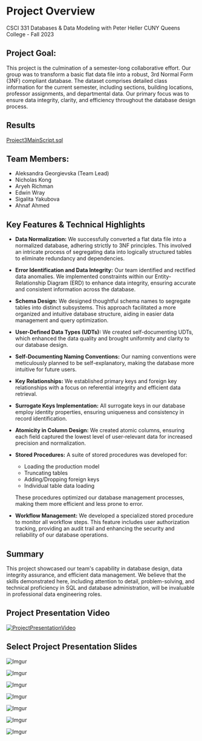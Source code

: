 # Project Overview

CSCI 331 Databases & Data Modeling with Peter Heller
CUNY Queens College - Fall 2023

## Project Goal:

This project is the culmination of a semester-long collaborative effort. Our group was to transform a basic flat data file into a robust, 3rd Normal Form (3NF) compliant database. The dataset comprises detailed class information for the current semester, including sections, building locations, professor assignments, and departmental data. Our primary focus was to ensure data integrity, clarity, and efficiency throughout the database design process.

## Results

[Project3MainScript.sql](https://github.com/aleksgeorgi/Databases-FinalProject/blob/main/Project3MainScript.sql)

## Team Members:

- Aleksandra Georgievska (Team Lead)
- Nicholas Kong
- Aryeh Richman
- Edwin Wray
- Sigalita Yakubova
- Ahnaf Ahmed

## Key Features & Technical Highlights

- **Data Normalization:** We successfully converted a flat data file into a normalized database, adhering strictly to 3NF principles. This involved an intricate process of segregating data into logically structured tables to eliminate redundancy and dependencies.

- **Error Identification and Data Integrity:** Our team identified and rectified data anomalies. We implemented constraints within our Entity-Relationship Diagram (ERD) to enhance data integrity, ensuring accurate and consistent information across the database.

- **Schema Design:** We designed thoughtful schema names to segregate tables into distinct subsystems. This approach facilitated a more organized and intuitive database structure, aiding in easier data management and query optimization.

- **User-Defined Data Types (UDTs):** We created self-documenting UDTs, which enhanced the data quality and brought uniformity and clarity to our database design.

- **Self-Documenting Naming Conventions:** Our naming conventions were meticulously planned to be self-explanatory, making the database more intuitive for future users.

- **Key Relationships:** We established primary keys and foreign key relationships with a focus on referential integrity and efficient data retrieval.

- **Surrogate Keys Implementation:** All surrogate keys in our database employ identity properties, ensuring uniqueness and consistency in record identification.

- **Atomicity in Column Design:** We created atomic columns, ensuring each field captured the lowest level of user-relevant data for increased precision and normalization.

- **Stored Procedures:** A suite of stored procedures was developed for:

  - Loading the production model
  - Truncating tables
  - Adding/Dropping foreign keys
  - Individual table data loading

  These procedures optimized our database management processes, making them more efficient and less prone to error.

- **Workflow Management:** We developed a specialized stored procedure to monitor all workflow steps. This feature includes user authorization tracking, providing an audit trail and enhancing the security and reliability of our database operations.

## Summary

This project showcased our team's capability in database design, data integrity assurance, and efficient data management. We believe that the skills demonstrated here, including attention to detail, problem-solving, and technical proficiency in SQL and database administration, will be invaluable in professional data engineering roles.

## Project Presentation Video

[![ProjectPresentationVideo](https://i.imgur.com/wwqR3jG.png)](https://youtu.be/x727eloWgkE)

## Select Project Presentation Slides

![Imgur](https://i.imgur.com/fb6ORwt.png)

![Imgur](https://i.imgur.com/NF1WRdJ.png)

![Imgur](https://i.imgur.com/LSBMztq.png)

![Imgur](https://i.imgur.com/tHv8REX.png)

![Imgur](https://i.imgur.com/4170HNB.png)

![Imgur](https://i.imgur.com/YAYTxu1.png)

![Imgur](https://i.imgur.com/jaEaKT1.png)
